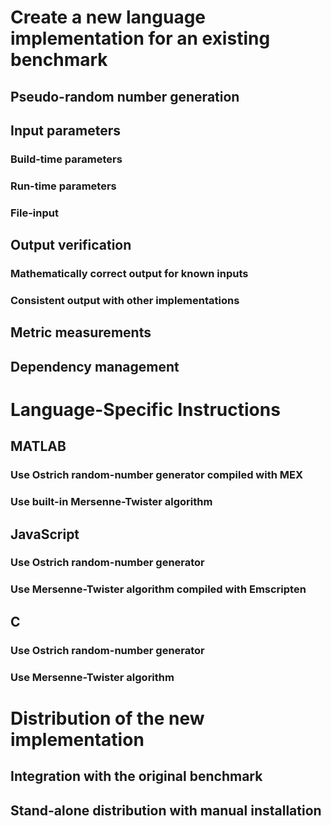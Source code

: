 # Create a new language implementation for an existing benchmark

## Pseudo-random number generation

## Input parameters

### Build-time parameters

### Run-time parameters

### File-input

## Output verification

### Mathematically correct output for known inputs

### Consistent output with other implementations

## Metric measurements

## Dependency management

# Language-Specific Instructions

## MATLAB

### Use Ostrich random-number generator compiled with MEX

### Use built-in Mersenne-Twister algorithm

## JavaScript

### Use Ostrich random-number generator

### Use Mersenne-Twister algorithm compiled with Emscripten 

## C

### Use Ostrich random-number generator

### Use Mersenne-Twister algorithm


# Distribution of the new implementation

## Integration with the original benchmark

## Stand-alone distribution with manual installation
